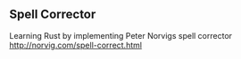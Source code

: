 ## Spell Corrector

Learning Rust by implementing Peter Norvigs spell corrector http://norvig.com/spell-correct.html